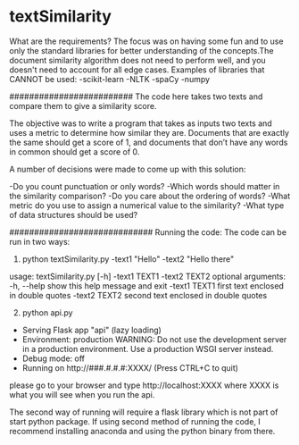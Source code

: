 # textSimilarity

What are the requirements?
The focus was on having some fun and to use only the standard libraries for better understanding of the concepts.The document similarity algorithm does not need to perform well, and you doesn't need to account for all edge cases.
Examples of libraries that CANNOT be used:
-scikit-learn
-NLTK
-spaCy
-numpy

#########################
The code here takes two texts and compare them to give a similarity score.

The objective was to write a program that takes as inputs two texts and uses a metric to determine how similar they are. Documents that are exactly the same should get a score of 1, and documents that don’t have any words in common should get a score of 0.

A number of decisions were made to come up with this solution:

-Do you count punctuation or only words?
-Which words should matter in the similarity comparison?
-Do you care about the ordering of words?
-What metric do you use to assign a numerical value to the similarity?
-What type of data structures should be used?

#############################
Running the code:
The code can be run in two ways:
1. python textSimilarity.py -text1 "Hello" -text2 "Hello there"

usage: textSimilarity.py [-h] -text1 TEXT1 -text2 TEXT2
optional arguments:
  -h, --help    show this help message and exit
  -text1 TEXT1  first text enclosed in double quotes
  -text2 TEXT2  second text enclosed in double quotes

2. python api.py
 * Serving Flask app "api" (lazy loading)
 * Environment: production
   WARNING: Do not use the development server in a production environment.
   Use a production WSGI server instead.
 * Debug mode: off
 * Running on http://###.#.#.#:XXXX/ (Press CTRL+C to quit)
 
 please go to your browser and type http://localhost:XXXX where XXXX is what you will see when you run the api.
 
 The second way of running will require a flask library which is not part of start python package. 
 If using second method of running the code, I recommend installing anaconda and using the python binary from there.
